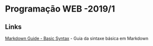 # Programação WEB -2019/1

## Links

[Markdown Guide - Basic Syntax](https://www.markdownguide.org/basic-syntax) - Guia da sintaxe básica em Markdown